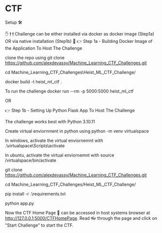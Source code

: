 # CTF

Setup 🛠️

✋ ❗ ❗ Challenge can be either installed via docker as docker image (Step1a) OR via native installation (Step1b) 🚫
👉 Step 1a - Building Docker Image of the Application To Host The Challenge

clone the repo using git clone https://github.com/alexdevassy/Machine_Learning_CTF_Challenges.git

cd Machine_Learning_CTF_Challenges\Heist_ML_CTF_Challenge/

docker build -t heist_ml_ctf .

To run the challenge docker run --rm -p 5000:5000 heist_ml_ctf



OR



👉 Step 1b - Setting Up Python Flask App To Host The Challenge

The challenge works best with Python 3.10.11

Create virtual enviornment in python using python -m venv virtualspace

In windows, activate the virtual enviornemnt with .\virtualspace\Scripts\activate

In ubuntu, activate the virtual enviornemnt with source /virtualspace/bin/activate

git clone https://github.com/alexdevassy/Machine_Learning_CTF_Challenges.git

cd Machine_Learning_CTF_Challenges/Heist_ML_CTF_Challenge/

pip install -r .\requirements.txt

python app.py

Now the CTF Home Page 🏡 can be accessed in host systems browser at http://127.0.0.1:5000/CTFHomePage. Read 👓 through the page and click on "Start Challenge" to start the CTF.

